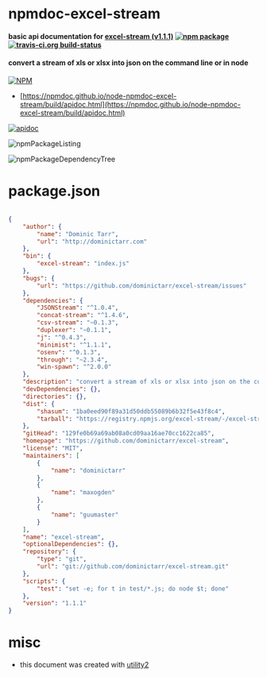 # npmdoc-excel-stream

#### basic api documentation for  [excel-stream (v1.1.1)](https://github.com/dominictarr/excel-stream)  [![npm package](https://img.shields.io/npm/v/npmdoc-excel-stream.svg?style=flat-square)](https://www.npmjs.org/package/npmdoc-excel-stream) [![travis-ci.org build-status](https://api.travis-ci.org/npmdoc/node-npmdoc-excel-stream.svg)](https://travis-ci.org/npmdoc/node-npmdoc-excel-stream)

#### convert a stream of xls or xlsx into json on the command line or in node

[![NPM](https://nodei.co/npm/excel-stream.png?downloads=true&downloadRank=true&stars=true)](https://www.npmjs.com/package/excel-stream)

- [https://npmdoc.github.io/node-npmdoc-excel-stream/build/apidoc.html](https://npmdoc.github.io/node-npmdoc-excel-stream/build/apidoc.html)

[![apidoc](https://npmdoc.github.io/node-npmdoc-excel-stream/build/screenCapture.buildCi.browser.%252Ftmp%252Fbuild%252Fapidoc.html.png)](https://npmdoc.github.io/node-npmdoc-excel-stream/build/apidoc.html)

![npmPackageListing](https://npmdoc.github.io/node-npmdoc-excel-stream/build/screenCapture.npmPackageListing.svg)

![npmPackageDependencyTree](https://npmdoc.github.io/node-npmdoc-excel-stream/build/screenCapture.npmPackageDependencyTree.svg)



# package.json

```json

{
    "author": {
        "name": "Dominic Tarr",
        "url": "http://dominictarr.com"
    },
    "bin": {
        "excel-stream": "index.js"
    },
    "bugs": {
        "url": "https://github.com/dominictarr/excel-stream/issues"
    },
    "dependencies": {
        "JSONStream": "^1.0.4",
        "concat-stream": "^1.4.6",
        "csv-stream": "~0.1.3",
        "duplexer": "~0.1.1",
        "j": "^0.4.3",
        "minimist": "^1.1.1",
        "osenv": "^0.1.3",
        "through": "~2.3.4",
        "win-spawn": "^2.0.0"
    },
    "description": "convert a stream of xls or xlsx into json on the command line or in node",
    "devDependencies": {},
    "directories": {},
    "dist": {
        "shasum": "1ba0eed90f89a31d50ddb55089b6b32f5e43f8c4",
        "tarball": "https://registry.npmjs.org/excel-stream/-/excel-stream-1.1.1.tgz"
    },
    "gitHead": "129fe0b69a69ab08a0cd09aa16ae70cc1622ca85",
    "homepage": "https://github.com/dominictarr/excel-stream",
    "license": "MIT",
    "maintainers": [
        {
            "name": "dominictarr"
        },
        {
            "name": "maxogden"
        },
        {
            "name": "guumaster"
        }
    ],
    "name": "excel-stream",
    "optionalDependencies": {},
    "repository": {
        "type": "git",
        "url": "git://github.com/dominictarr/excel-stream.git"
    },
    "scripts": {
        "test": "set -e; for t in test/*.js; do node $t; done"
    },
    "version": "1.1.1"
}
```



# misc
- this document was created with [utility2](https://github.com/kaizhu256/node-utility2)
